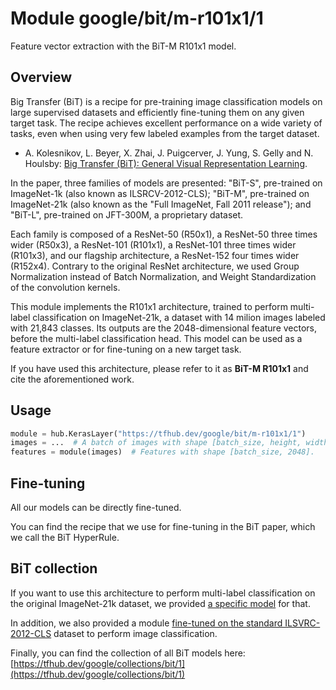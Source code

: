 # Module google/bit/m-r101x1/1

Feature vector extraction with the BiT-M R101x1 model.

<!-- fine-tunable: true -->
<!-- asset-path: legacy -->
<!-- format: saved_model_2 -->
<!-- module-type: image-feature-vector -->
<!-- network-architecture: resnet101-v2 -->


## Overview

Big Transfer (BiT) is a recipe for pre-training image classification models on
large supervised datasets and efficiently fine-tuning them on any given target
task. The recipe achieves excellent performance on a wide variety of tasks,
even when using very few labeled examples from the target dataset.

* A. Kolesnikov, L. Beyer, X. Zhai, J. Puigcerver, J. Yung, S. Gelly and
  N. Houlsby:
  [Big Transfer (BiT): General Visual Representation Learning](https://arxiv.org/abs/1912.11370).

In the paper, three families of models are presented: "BiT-S", pre-trained on
ImageNet-1k (also known as ILSRCV-2012-CLS); "BiT-M", pre-trained on
ImageNet-21k (also known as the "Full ImageNet, Fall 2011 release");
and "BiT-L", pre-trained on JFT-300M, a proprietary dataset.

Each family is composed of a ResNet-50 (R50x1), a ResNet-50 three times wider
(R50x3), a ResNet-101 (R101x1), a ResNet-101 three times wider (R101x3), and our
flagship architecture, a ResNet-152 four times wider (R152x4). Contrary to the
original ResNet architecture, we used Group Normalization instead of Batch
Normalization, and Weight Standardization of the convolution kernels.

This module implements the R101x1 architecture, trained to perform
multi-label classification on ImageNet-21k, a dataset with 14 milion images
labeled with 21,843 classes.
Its outputs are the 2048-dimensional feature vectors, before the
multi-label classification head. This model can be used as a feature extractor
or for fine-tuning on a new target task.

If you have used this architecture, please refer to it as
**BiT-M R101x1** and cite the aforementioned work.

## Usage

```python
module = hub.KerasLayer("https://tfhub.dev/google/bit/m-r101x1/1")
images = ...  # A batch of images with shape [batch_size, height, width, 3].
features = module(images)  # Features with shape [batch_size, 2048].
```

## Fine-tuning

All our models can be directly fine-tuned.

You can find the recipe that we use for fine-tuning in the BiT paper, which we
call the BiT HyperRule.

## BiT collection

If you want to use this architecture to perform multi-label classification on
the original ImageNet-21k dataset, we provided
[a specific model](https://tfhub.dev/google/bit/m-r101x1/imagenet21k_classification/1)
for that.

In addition, we also provided a module
[fine-tuned on the standard ILSVRC-2012-CLS](https://tfhub.dev/google/bit/m-r101x1/ilsvrc2012_classification/1)
dataset to perform image classification.

Finally, you can find the collection of all BiT models here: [https://tfhub.dev/google/collections/bit/1](https://tfhub.dev/google/collections/bit/1)
